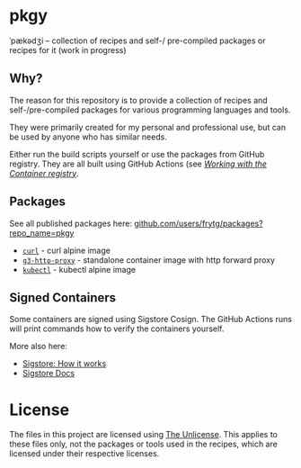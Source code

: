 # pkgy

ˈpækədʒi – collection of recipes and self-/ pre-compiled packages or recipes for it (work in progress)

## Why?

The reason for this repository is to provide a collection of recipes and self-/pre-compiled packages for various programming languages and tools.

They were primarily created for my personal and professional use, but can be used by anyone who has similar needs.

Either run the build scripts yourself or use the packages from GitHub registry. They are all built using GitHub Actions (see [_Working with the Container registry_](https://docs.github.com/en/packages/working-with-a-github-packages-registry/working-with-the-container-registry).

## Packages

See all published packages here: [github.com/users/frytg/packages?repo_name=pkgy](https://github.com/users/frytg/packages?repo_name=pkgy)

- [`curl`](./curl/) - curl alpine image
- [`g3-http-proxy`](./g3-http-proxy/) - standalone container image with http forward proxy
- [`kubectl`](./kubectl/) - kubectl alpine image

## Signed Containers

Some containers are signed using Sigstore Cosign. The GitHub Actions runs will print commands how to verify the containers yourself.

More also here:

- [Sigstore: How it works](https://www.sigstore.dev/how-it-works)
- [Sigstore Docs](https://docs.sigstore.dev)

# License

The files in this project are licensed using [The Unlicense](https://unlicense.org/).
This applies to these files only, not the packages or tools used in the recipes, which are licensed under their respective licenses.
